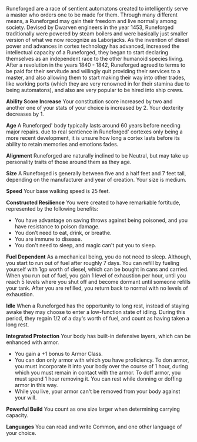 Runeforged are a race of sentient automatons created to intelligently serve a master who orders one to be made for them. Through many different means, a Runeforged may gain their freedom and live normally among society. Devised by Dwarven engineers in the year 1453, Runeforged traditionally were powered by steam boilers and were basically just smaller version of what we now recognize as Laborjacks. As the invention of diesel power and advances in cortex technology has advanced, increased the intellectual capacity of a Runeforged, they began to start declaring themselves as an independent race to the other humanoid species living. After a revolution in the years 1840 - 1842, Runeforged agreed to terms to be paid for their servitude and willingly quit providing their services to a master, and also allowing them to start making their way into other trades, like working ports (which they are very renowned in for their stamina due to being automatons), and also are very popular to be hired into ship crews. 

**Ability Score Increase**
Your constitution score increased by two and another one of your stats of your choice is increased by 2. Your dexterity decreases by 1.

**Age**
A Runeforged' body typically lasts around 60 years before needing major repairs. due to real sentience in Runeforged' cortexes only being a more recent development, it is unsure how long a cortex lasts before its ability to retain memories and emotions fades.

**Alignment**
Runeforged are naturally inclined to be Neutral, but may take up personality traits of those around them as they age.

**Size**
A Runeforged is generally between five and a half feet and 7 feet tall, depending on the manufacturer and year of creation. Your size is medium.

**Speed**
Your base walking speed is 25 feet.

**Constructed Resilience**
You were created to have remarkable fortitude, represented by the following benefits:
- You have advantage on saving throws against being poisoned, and you have resistance to poison damage.
- You don’t need to eat, drink, or breathe.
- You are immune to disease.
- You don't need to sleep, and magic can't put you to sleep.

**Fuel Dependent**
As a mechanical being, you do not need to sleep. Although, you start to run out of fuel after roughly 7 days. You can refill by fueling yourself with 1gp worth of diesel, which can be bought in cans and carried. When you run out of fuel, you gain 1 level of exhaustion per hour, until you reach 5 levels where you shut off and become dormant until someone refills your tank. After you are refilled, you return back to normal with no levels of exhaustion.

**Idle**
When a Runeforged has the opportunity to long rest, instead of staying awake they may choose to enter a low-function state of idling. During this period, they regain 1/2 of a day's worth of fuel, and count as having taken a long rest.

**Integrated Protection**
Your body has built-in defensive layers, which can be enhanced with armor.
- You gain a +1 bonus to Armor Class.
- You can don only armor with which you have proficiency. To don armor, you must incorporate it into your body over the course of 1 hour, during which you must remain in contact with the armor. To doff armor, you must spend 1 hour removing it. You can rest while donning or doffing armor in this way.
- While you live, your armor can't be removed from your body against your will.

**Powerful Build**
You count as one size larger when determining carrying capacity.

**Languages**
You can read and write Common, and one other language of your choice.